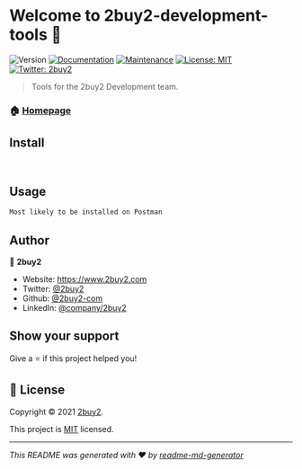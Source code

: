 # Welcome to 2buy2-development-tools 👋
![Version](https://img.shields.io/badge/version-0.0.1-blue.svg?cacheSeconds=2592000)
[![Documentation](https://img.shields.io/badge/documentation-yes-brightgreen.svg)](https://github.com/2buy2-com/Tools/#readme)
[![Maintenance](https://img.shields.io/badge/Maintained%3F-yes-green.svg)](https://github.com/2buy2-com/Tools//graphs/commit-activity)
[![License: MIT](https://img.shields.io/github/license/2buy2-com/2buy2-development-tools)](https://github.com/2buy2-com/Tools//blob/master/LICENSE)
[![Twitter: 2buy2](https://img.shields.io/twitter/follow/2buy2.svg?style=social)](https://twitter.com/2buy2)

> Tools for the 2buy2 Development team.

### 🏠 [Homepage](https://github.com/2buy2-com/Tools/#readme)

## Install

```sh
 
```

## Usage

```sh
Most likely to be installed on Postman
```

## Author

👤 **2buy2**

* Website: https://www.2buy2.com
* Twitter: [@2buy2](https://twitter.com/2buy2)
* Github: [@2buy2-com](https://github.com/2buy2-com)
* LinkedIn: [@company\/2buy2](https://linkedin.com/in/company\/2buy2)

## Show your support

Give a ⭐️ if this project helped you!


## 📝 License

Copyright © 2021 [2buy2](https://github.com/2buy2-com).

This project is [MIT](https://github.com/2buy2-com/Tools//blob/master/LICENSE) licensed.

***
_This README was generated with ❤️ by [readme-md-generator](https://github.com/kefranabg/readme-md-generator)_